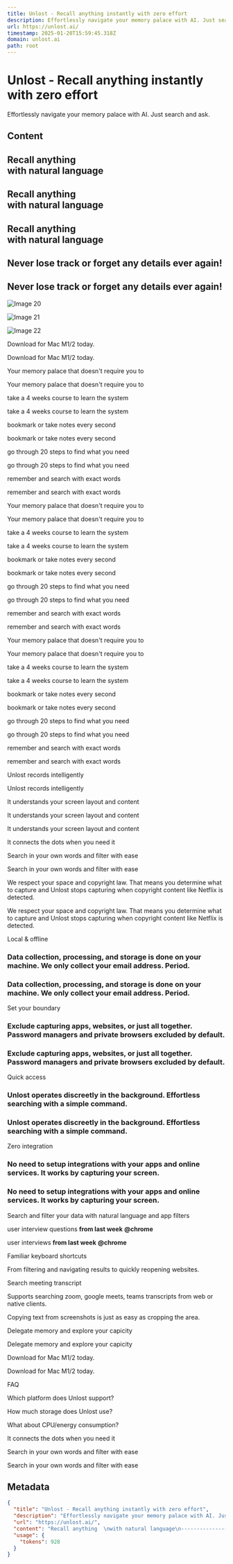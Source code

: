 ```yaml
---
title: Unlost - Recall anything instantly with zero effort
description: Effortlessly navigate your memory palace with AI. Just search and ask.
url: https://unlost.ai/
timestamp: 2025-01-20T15:59:45.318Z
domain: unlost.ai
path: root
---
```


# Unlost - Recall anything instantly with zero effort


Effortlessly navigate your memory palace with AI. Just search and ask.


## Content

Recall anything  
with natural language
---------------------------------------

Recall anything  
with natural language
---------------------------------------

Recall anything  
with natural language
---------------------------------------

Never lose track or forget any details ever again!
--------------------------------------------------

Never lose track or forget any details ever again!
--------------------------------------------------

![Image 20](https://framerusercontent.com/images/oQh8ssIztpE4Ygq0Gqs9Qf9hpg.png)

![Image 21](https://framerusercontent.com/images/oQh8ssIztpE4Ygq0Gqs9Qf9hpg.png)

![Image 22](https://framerusercontent.com/images/oQh8ssIztpE4Ygq0Gqs9Qf9hpg.png)

Download for Mac M1/2 today.

Download for Mac M1/2 today.

Your memory palace that doesn't require you to

Your memory palace that doesn't require you to

take a 4 weeks course to learn the system

take a 4 weeks course to learn the system

bookmark or take notes every second

bookmark or take notes every second

go through 20 steps to find what you need

go through 20 steps to find what you need

remember and search with exact words

remember and search with exact words

Your memory palace that doesn't require you to

Your memory palace that doesn't require you to

take a 4 weeks course to learn the system

take a 4 weeks course to learn the system

bookmark or take notes every second

bookmark or take notes every second

go through 20 steps to find what you need

go through 20 steps to find what you need

remember and search with exact words

remember and search with exact words

Your memory palace that doesn't require you to

Your memory palace that doesn't require you to

take a 4 weeks course to learn the system

take a 4 weeks course to learn the system

bookmark or take notes every second

bookmark or take notes every second

go through 20 steps to find what you need

go through 20 steps to find what you need

remember and search with exact words

remember and search with exact words

Unlost records intelligently

Unlost records intelligently

It understands your screen layout and content

It understands your screen layout and content

It understands your screen layout and content

It connects the dots when you need it

Search in your own words and filter with ease

Search in your own words and filter with ease

We respect your space and copyright law. That means you determine what to capture and Unlost stops capturing when copyright content like Netflix is detected.

We respect your space and copyright law. That means you determine what to capture and Unlost stops capturing when copyright content like Netflix is detected.

Local & offline

### Data collection, processing, and storage is done on your machine. We only collect your email address. Period.

### Data collection, processing, and storage is done on your machine. We only collect your email address. Period.

Set your boundary

### Exclude capturing apps, websites, or just all together. Password managers and private browsers excluded by default.

### Exclude capturing apps, websites, or just all together. Password managers and private browsers excluded by default.

Quick access

### Unlost operates discreetly in the background. Effortless searching with a simple command.

### Unlost operates discreetly in the background. Effortless searching with a simple command.

Zero integration

### No need to setup integrations with your apps and online services. It works by capturing your screen.

### No need to setup integrations with your apps and online services. It works by capturing your screen.

Search and filter your data with natural language and app filters

user interview questions **from last week** **@chrome**

user interviews **from last week** **@chrome**

Familiar keyboard shortcuts

From filtering and navigating results to quickly reopening websites.

Search meeting transcript

Supports searching zoom, google meets, teams transcripts from web or native clients.

Copying text from screenshots is just as easy as cropping the area.

Delegate memory and explore your capicity

Delegate memory and explore your capicity

Download for Mac M1/2 today.

Download for Mac M1/2 today.

FAQ

Which platform does Unlost support?

How much storage does Unlost use?

What about CPU/energy consumption?

It connects the dots when you need it

Search in your own words and filter with ease

Search in your own words and filter with ease

## Metadata

```json
{
  "title": "Unlost - Recall anything instantly with zero effort",
  "description": "Effortlessly navigate your memory palace with AI. Just search and ask.",
  "url": "https://unlost.ai/",
  "content": "Recall anything  \nwith natural language\n---------------------------------------\n\nRecall anything  \nwith natural language\n---------------------------------------\n\nRecall anything  \nwith natural language\n---------------------------------------\n\nNever lose track or forget any details ever again!\n--------------------------------------------------\n\nNever lose track or forget any details ever again!\n--------------------------------------------------\n\n![Image 20](https://framerusercontent.com/images/oQh8ssIztpE4Ygq0Gqs9Qf9hpg.png)\n\n![Image 21](https://framerusercontent.com/images/oQh8ssIztpE4Ygq0Gqs9Qf9hpg.png)\n\n![Image 22](https://framerusercontent.com/images/oQh8ssIztpE4Ygq0Gqs9Qf9hpg.png)\n\nDownload for Mac M1/2 today.\n\nDownload for Mac M1/2 today.\n\nYour memory palace that doesn't require you to\n\nYour memory palace that doesn't require you to\n\ntake a 4 weeks course to learn the system\n\ntake a 4 weeks course to learn the system\n\nbookmark or take notes every second\n\nbookmark or take notes every second\n\ngo through 20 steps to find what you need\n\ngo through 20 steps to find what you need\n\nremember and search with exact words\n\nremember and search with exact words\n\nYour memory palace that doesn't require you to\n\nYour memory palace that doesn't require you to\n\ntake a 4 weeks course to learn the system\n\ntake a 4 weeks course to learn the system\n\nbookmark or take notes every second\n\nbookmark or take notes every second\n\ngo through 20 steps to find what you need\n\ngo through 20 steps to find what you need\n\nremember and search with exact words\n\nremember and search with exact words\n\nYour memory palace that doesn't require you to\n\nYour memory palace that doesn't require you to\n\ntake a 4 weeks course to learn the system\n\ntake a 4 weeks course to learn the system\n\nbookmark or take notes every second\n\nbookmark or take notes every second\n\ngo through 20 steps to find what you need\n\ngo through 20 steps to find what you need\n\nremember and search with exact words\n\nremember and search with exact words\n\nUnlost records intelligently\n\nUnlost records intelligently\n\nIt understands your screen layout and content\n\nIt understands your screen layout and content\n\nIt understands your screen layout and content\n\nIt connects the dots when you need it\n\nSearch in your own words and filter with ease\n\nSearch in your own words and filter with ease\n\nWe respect your space and copyright law. That means you determine what to capture and Unlost stops capturing when copyright content like Netflix is detected.\n\nWe respect your space and copyright law. That means you determine what to capture and Unlost stops capturing when copyright content like Netflix is detected.\n\nLocal & offline\n\n### Data collection, processing, and storage is done on your machine. We only collect your email address. Period.\n\n### Data collection, processing, and storage is done on your machine. We only collect your email address. Period.\n\nSet your boundary\n\n### Exclude capturing apps, websites, or just all together. Password managers and private browsers excluded by default.\n\n### Exclude capturing apps, websites, or just all together. Password managers and private browsers excluded by default.\n\nQuick access\n\n### Unlost operates discreetly in the background. Effortless searching with a simple command.\n\n### Unlost operates discreetly in the background. Effortless searching with a simple command.\n\nZero integration\n\n### No need to setup integrations with your apps and online services. It works by capturing your screen.\n\n### No need to setup integrations with your apps and online services. It works by capturing your screen.\n\nSearch and filter your data with natural language and app filters\n\nuser interview questions **from last week** **@chrome**\n\nuser interviews **from last week** **@chrome**\n\nFamiliar keyboard shortcuts\n\nFrom filtering and navigating results to quickly reopening websites.\n\nSearch meeting transcript\n\nSupports searching zoom, google meets, teams transcripts from web or native clients.\n\nCopying text from screenshots is just as easy as cropping the area.\n\nDelegate memory and explore your capicity\n\nDelegate memory and explore your capicity\n\nDownload for Mac M1/2 today.\n\nDownload for Mac M1/2 today.\n\nFAQ\n\nWhich platform does Unlost support?\n\nHow much storage does Unlost use?\n\nWhat about CPU/energy consumption?\n\nIt connects the dots when you need it\n\nSearch in your own words and filter with ease\n\nSearch in your own words and filter with ease",
  "usage": {
    "tokens": 928
  }
}
```
